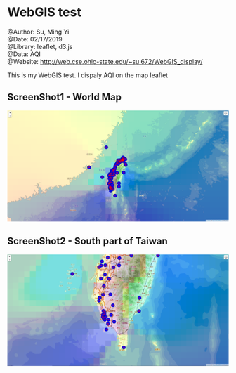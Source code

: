 # WebGIS test
@Author: Su, Ming Yi <br />
@Date: 02/17/2019 <br />
@Library: leaflet, d3.js <br />
@Data: AQI <br />
@Website: http://web.cse.ohio-state.edu/~su.672/WebGIS_display/ </br>

This is my WebGIS test. I dispaly AQI on the map leaflet

## ScreenShot1 - World Map
!["ScreenShot1"](https://github.com/bettle123/WebGIStest/blob/master/ScreenShot/Screenshot1.PNG)
## ScreenShot2 - South part of Taiwan
!["ScreenShot2"](https://github.com/bettle123/WebGIStest/blob/master/ScreenShot/Screenshot2.PNG)

